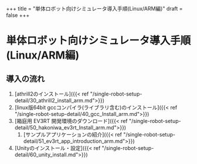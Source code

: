 +++
title = "単体ロボット向けシミュレータ導入手順(Linux/ARM編)"
draft = false
+++
# 単体ロボット向けシミュレータ導入手順(Linux/ARM編)



## 導入の流れ

1. [athrill2のインストール]({{< ref "/single-robot-setup-detail/30_athrill2_install_arm.md">}})
1. [linux版64bit gccコンパイラ(ライブラリ含む)のインストール]({{< ref "/single-robot-setup-detail/40_gcc_Install_arm.md">}})
1. [箱庭用 EV3RT 開発環境のダウンロード]({{< ref "/single-robot-setup-detail/50_hakoniwa_ev3rt_Install_arm.md">}})
    1. [サンプルアプリケーションの紹介]({{< ref "/single-robot-setup-detail/51_ev3rt_app_introduction_arm.md">}})
1. [Unityのインストール・設定]({{< ref "/single-robot-setup-detail/60_unity_install.md">}})



